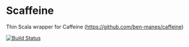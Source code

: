 # Scaffeine
Thin Scala wrapper for Caffeine (https://github.com/ben-manes/caffeine)

[![Build Status](https://travis-ci.org/blemale/scaffeine.svg?branch=master)](https://travis-ci.org/blemale/scaffeine)
